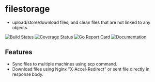 # filestorage
- upload/store/download files, and clean files that are not linked to any objects.

[![Build Status](https://github.com/lovego/filestorage/actions/workflows/go.yml/badge.svg)](https://github.com/lovego/filestorage/actions/workflows/go.yml)
[![Coverage Status](https://coveralls.io/repos/github/lovego/filestorage/badge.svg?branch=master&1)](https://coveralls.io/github/lovego/filestorage)
[![Go Report Card](https://goreportcard.com/badge/github.com/lovego/filestorage)](https://goreportcard.com/report/github.com/lovego/filestorage)
[![Documentation](https://pkg.go.dev/badge/github.com/lovego/filestorage)](https://pkg.go.dev/github.com/lovego/filestorage@v0.1.2)

## Features
- Sync files to multiple machines using scp command.
- Download files using Nginx "X-Accel-Redirect" or sent file directly in response body.


